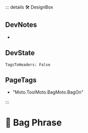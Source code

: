 ::: details 🛠 <dev>DesignBox</dev>

## DevNotes

-

## DevState

`TagsToHeaders: False`


<h2>PageTags</h2>

- "Moto.ToolMoto.BagMoto.BagOn"

:::

# 🔷 <moto>Bag Phrase</moto>